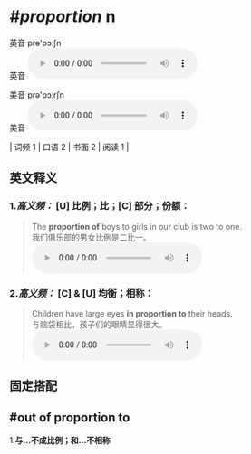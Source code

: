 # ***\#proportion*** n
英音 prə'pɔːʃn  
英音
<audio src="./media/proportion-B.aac" controls="controls"></audio>

美音 prə'pɔːrʃn  
美音
<audio src="./media/proportion.aac" controls="controls"></audio>



| 词频 1 | 口语 2 | 书面 2 | 阅读 1 |  

英文释义
---
### 1.*高义频：* **[U] 比例；比；[C] 部分；份额：**  

 > The **proportion of** boys to girls in our club is two to one.  
 > 我们俱乐部的男女比例是二比一。    
<audio src="./media/proportion-1.aac" controls="controls"></audio>

### 2.*高义频：* **[C] & [U] 均衡；相称：**  

 > Children have large eyes **in proportion to** their heads.  
 > 与脑袋相比，孩子们的眼睛显得很大。    
<audio src="./media/Children have large _AAC.aac" controls="controls"></audio>


固定搭配
---
## \#out of proportion to
1.**与…不成比例；和…不相称**  


